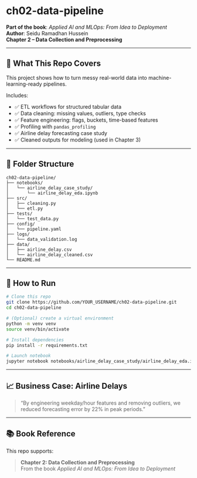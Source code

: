 # ch02-data-pipeline

**Part of the book**: *Applied AI and MLOps: From Idea to Deployment*  
**Author**: Seidu Ramadhan Hussein  
**Chapter 2 – Data Collection and Preprocessing**

---

## 🧠 What This Repo Covers

This project shows how to turn messy real-world data into machine-learning-ready pipelines.

Includes:
- ✅ ETL workflows for structured tabular data
- ✅ Data cleaning: missing values, outliers, type checks
- ✅ Feature engineering: flags, buckets, time-based features
- ✅ Profiling with `pandas_profiling`
- ✅ Airline delay forecasting case study
- ✅ Cleaned outputs for modeling (used in Chapter 3)

---

## 📂 Folder Structure

```
ch02-data-pipeline/
├── notebooks/
│   └── airline_delay_case_study/
│       └── airline_delay_eda.ipynb
├── src/
│   ├── cleaning.py
│   └── etl.py
├── tests/
│   └── test_data.py
├── config/
│   └── pipeline.yaml
├── logs/
│   └── data_validation.log
├── data/
│   ├── airline_delay.csv
│   └── airline_delay_cleaned.csv
└── README.md
```

---

## 🚀 How to Run

```bash
# Clone this repo
git clone https://github.com/YOUR_USERNAME/ch02-data-pipeline.git
cd ch02-data-pipeline

# (Optional) create a virtual environment
python -m venv venv
source venv/bin/activate

# Install dependencies
pip install -r requirements.txt

# Launch notebook
jupyter notebook notebooks/airline_delay_case_study/airline_delay_eda.ipynb
```

---

## 📈 Business Case: Airline Delays

> “By engineering weekday/hour features and removing outliers, we reduced forecasting error by 22% in peak periods.”

---

## 📚 Book Reference

This repo supports:
> **Chapter 2: Data Collection and Preprocessing**  
> From the book *Applied AI and MLOps: From Idea to Deployment*
